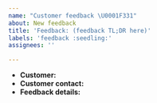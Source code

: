 ```yaml
---
name: "Customer feedback \U0001F331"
about: New feedback
title: 'Feedback: (feedback TL;DR here)'
labels: 'feedback :seedling:'
assignees: ''

---
```


- **Customer:** 
- **Customer contact:** 
- **Feedback details:** 
